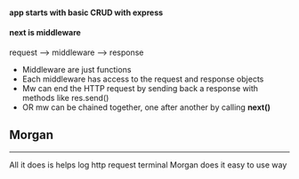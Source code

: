#### app starts with basic CRUD with express

#### next is middleware

request --> middleware --> response

- Middleware are just functions
- Each middleware has access to the request and response objects
- Mw can end the HTTP request by sending back a response with methods like res.send()
- OR mw can be chained together, one after another by calling **next()**

## Morgan
___

All it does is helps log http request terminal
Morgan does it easy to use way



